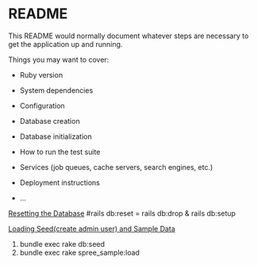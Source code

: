 # README

This README would normally document whatever steps are necessary to get the
application up and running.

Things you may want to cover:

* Ruby version

* System dependencies

* Configuration

* Database creation

* Database initialization

* How to run the test suite

* Services (job queues, cache servers, search engines, etc.)

* Deployment instructions

* ...


[Resetting the Database](https://edgeguides.rubyonrails.org/active_record_migrations.html)
#rails db:reset = rails db:drop & rails db:setup

[Loading Seed(create admin user) and Sample Data](https://stackoverflow.com/questions/36641372/rails-how-to-get-sample-data-with-spree-commerce-sandbox)
1. bundle exec rake db:seed
2. bundle exec rake spree_sample:load